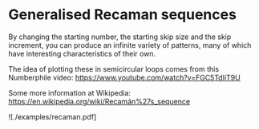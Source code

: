 # Generalised Recaman sequences

By changing the starting number, the starting skip size and the skip increment, 
you can produce an infinite variety of patterns, many of which have interesting 
characteristics of their own.

The idea of plotting these in semicircular loops comes from this Numberphile
video: https://www.youtube.com/watch?v=FGC5TdIiT9U

Some more information at Wikipedia: https://en.wikipedia.org/wiki/Recamán%27s_sequence

![./examples/recaman.pdf]
